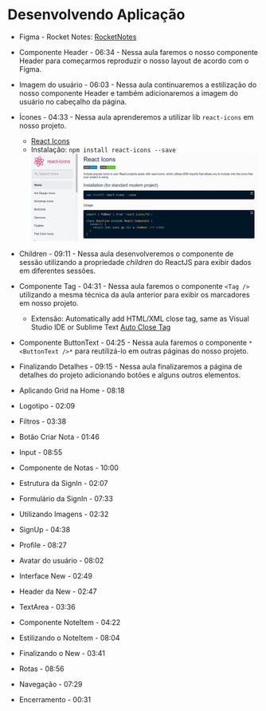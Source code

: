 # Desenvolvendo Aplicação

- Figma - Rocket Notes: [RocketNotes](https://www.figma.com/file/PkV4fuIHaYcBHG7ZcfUXPX/RocketNotes?node-id=0%3A1)

- Componente Header - 06:34 - Nessa aula faremos o nosso componente Header para começarmos reproduzir o nosso layout de acordo com o Figma.

- Imagem do usuário - 06:03 - Nessa aula continuaremos a estilização do nosso componente Header e também adicionaremos a imagem do usuário no cabeçalho da página.

- Ícones - 04:33 - Nessa aula aprenderemos a utilizar lib `react-icons` em nosso projeto.

  - [React Icons](https://react-icons.github.io/react-icons/)
  - Instalação: `npm install react-icons --save`
    <img src="./img/rocketnotes1.jpg"/>

- Children - 09:11 - Nessa aula desenvolveremos o componente de sessão utilizando a propriedade _children_ do ReactJS para exibir dados em diferentes sessões.

- Componente Tag - 04:31 - Nessa aula faremos o componente `<Tag />` utilizando a mesma técnica da aula anterior para exibir os marcadores em nosso projeto.
  - Extensão: Automatically add HTML/XML close tag, same as Visual Studio IDE or Sublime Text [Auto Close Tag](https://marketplace.visualstudio.com/items?itemName=formulahendry.auto-close-tag)
- Componente ButtonText - 04:25 - Nessa aula faremos o componente `*<ButtonText />*` para reutilizá-lo em outras páginas do nosso projeto.

- Finalizando Detalhes - 09:15 - Nessa aula finalizaremos a página de detalhes do projeto adicionando botões e alguns outros elementos.

- Aplicando Grid na Home - 08:18
- Logotipo - 02:09
- Filtros - 03:38
- Botão Criar Nota - 01:46
- Input - 08:55
- Componente de Notas - 10:00
- Estrutura da SignIn - 02:07
- Formulário da SignIn - 07:33
- Utilizando Imagens - 02:32
- SignUp - 04:38
- Profile - 08:27
- Avatar do usuário - 08:02
- Interface New - 02:49
- Header da New - 02:47
- TextArea - 03:36
- Componente NoteItem - 04:22
- Estilizando o NoteItem - 08:04
- Finalizando o New - 03:41
- Rotas - 08:56
- Navegação - 07:29
- Encerramento - 00:31
